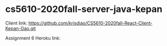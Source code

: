 # cs5610-2020fall-server-java-kepan

Client link:
https://github.com/krisdiao/CS5610-2020fall-React-Client-Kepan-Gao.git

Assignment 6 Heroku link:
